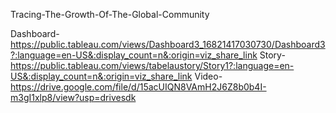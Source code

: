  Tracing-The-Growth-Of-The-Global-Community
 
 Dashboard-https://public.tableau.com/views/Dashboard3_16821417030730/Dashboard3?:language=en-US&:display_count=n&:origin=viz_share_link
 Story-https://public.tableau.com/views/tabelaustory/Story1?:language=en-US&:display_count=n&:origin=viz_share_link 
 Video-https://drive.google.com/file/d/15acUIQN8VAmH2J6Z8b0b4I-m3gI1xlp8/view?usp=drivesdk
